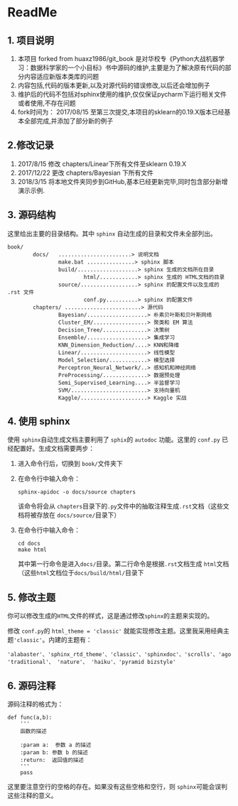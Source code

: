 # ReadMe

## 1. 项目说明

1. 本项目 forked from huaxz1986/git_book 是对华校专《Python大战机器学习：数据科学家的一个小目标》书中源码的维护,主要是为了解决原有代码的部分内容适应新版本类库的问题
2. 内容包括,代码的版本更新,以及对源代码的错误修改,以后还会增加例子
3. 维护后的代码不包括对sphinx使用的维护,仅仅保证pycharm下运行相关文件或者使用,不存在问题
4. fork时间为： 2017/08/15 至第三次提交,本项目的sklearn的0.19.X版本已经基本全部完成,并添加了部分新的例子

## 2.修改记录
1. 2017/8/15 修改 chapters/Linear下所有文件至sklearn 0.19.X
2. 2017/12/22 更改 chapters/Bayesian 下所有文件
3. 2018/3/15 将本地文件夹同步到GitHub,基本已经更新完毕,同时包含部分新增演示示例.

## 3. 源码结构

这里给出主要的目录结构。其中 `sphinx` 自动生成的目录和文件未全部列出。

```
book/
		docs/ 	.......................> 说明文档
				make.bat ...............> sphinx 脚本
				build/...................> sphinx 生成的文档所在目录
						html/............> sphinx 生成的 HTML文档的目录
				source/..................> sphinx 的配置文件以及生成的 .rst 文件
						conf.py..........> sphinx 的配置文件
		chapters/ ........................> 源代码
				Bayesian/...................> 朴素贝叶斯和贝叶斯网络	
				Cluster_EM/.................> 聚类和 EM 算法
				Decision_Tree/..............> 决策树
			 	Ensemble/...................> 集成学习
				KNN_Dimension_Reduction/....> KNN和降维
				Linear/.....................> 线性模型
				Model_Selection/............> 模型选择
				Perceptron_Neural_Network/..> 感知机和神经网络
				PreProcessing/..............> 数据预处理
				Semi_Supervised_Learning....> 半监督学习
				SVM/........................> 支持向量机
				Kaggle/.....................> Kaggle 实战
```

## 4. 使用 sphinx 


使用 `sphinx`自动生成文档主要利用了 `sphix`的 `autodoc` 功能。这里的 `conf.py` 已经配置好。生成文档需要两步：

1. 进入命令行后，切换到 `book/`文件夹下
2. 在命令行中输入命令：

	```
	sphinx-apidoc -o docs/source chapters
	```
	该命令将会从 `chapters`目录下的`.py`文件中的抽取注释生成`.rst`文档（这些文档将被存放在 `docs/source/`目录下）

3. 在命令行中输入命令：

	```
	cd docs
	make html
	```
	其中第一行命令是进入`docs/`目录。第二行命令是根据`.rst`文档生成 `html`文档（这些`html`文档位于`docs/build/html/`目录下

## 5. 修改主题

你可以修改生成的`HTML`文件的样式，这是通过修改`sphinx`的主题来实现的。

修改 `conf.py`的 `html_theme = 'classic'` 就能实现修改主题。这里我采用经典主题`'classic'`。内建的主题有：

```
'alabaster'、'sphinx_rtd_theme'、'classic'、'sphinxdoc'、'scrolls'、'agogo'、
'traditional'、 'nature'、 'haiku'、'pyramid bizstyle'

```

## 6. 源码注释

源码注释的格式为：

```
def func(a,b):
    '''
	函数的描述
    
    :param a:  参数 a 的描述
    :param b: 参数 b 的描述 
    :return:  返回值的描述
    '''
    pass
```

这里要注意空行的空格的存在。如果没有这些空格和空行，则 `sphinx`可能会误判这些注释的意义。
